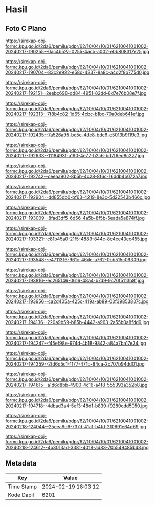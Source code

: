 # Hasil

## Foto C Plano

https://sirekap-obj-formc.kpu.go.id/2da6/pemilu/pdpr/62/10/04/10/01/6210041001002-20240217-190255--0ac4b52a-0255-4acb-a002-e0b808317e25.jpg

https://sirekap-obj-formc.kpu.go.id/2da6/pemilu/pdpr/62/10/04/10/01/6210041001002-20240217-190704--83c2e922-e58d-4337-8a8c-a4d2f8b775d0.jpg

https://sirekap-obj-formc.kpu.go.id/2da6/pemilu/pdpr/62/10/04/10/01/6210041001002-20240217-192151--2eebc698-dd84-4951-82dd-8d7e76b08e7f.jpg

https://sirekap-obj-formc.kpu.go.id/2da6/pemilu/pdpr/62/10/04/10/01/6210041001002-20240217-192313--7f8b4c82-1d65-4cbc-b1bc-70a0deb641ef.jpg

https://sirekap-obj-formc.kpu.go.id/2da6/pemilu/pdpr/62/10/04/10/01/6210041001002-20240217-192435--7a526a95-be5c-4dc8-bdc6-c5013b9f19c3.jpg

https://sirekap-obj-formc.kpu.go.id/2da6/pemilu/pdpr/62/10/04/10/01/6210041001002-20240217-192633--1118493f-a190-4e77-b2c6-bd7f6ed8c227.jpg

https://sirekap-obj-formc.kpu.go.id/2da6/pemilu/pdpr/62/10/04/10/01/6210041001002-20240217-192742--ceeaa902-8b5b-4c28-8f6c-16ddb4b072a7.jpg

https://sirekap-obj-formc.kpu.go.id/2da6/pemilu/pdpr/62/10/04/10/01/6210041001002-20240217-192904--dd855db0-bf63-4219-8e3c-5d22543b466c.jpg

https://sirekap-obj-formc.kpu.go.id/2da6/pemilu/pdpr/62/10/04/10/01/6210041001002-20240217-193009--8fad3df5-6d56-4a5b-8f5b-5eada5e874ff.jpg

https://sirekap-obj-formc.kpu.go.id/2da6/pemilu/pdpr/62/10/04/10/01/6210041001002-20240217-193321--c81b45a0-21f5-4889-844c-8c4ce43ec455.jpg

https://sirekap-obj-formc.kpu.go.id/2da6/pemilu/pdpr/62/10/04/10/01/6210041001002-20240217-193548--e4711316-961c-46de-a762-0bb515c09309.jpg

https://sirekap-obj-formc.kpu.go.id/2da6/pemilu/pdpr/62/10/04/10/01/6210041001002-20240217-193816--ec265146-0616-48a4-b7d9-9c70f5113b8f.jpg

https://sirekap-obj-formc.kpu.go.id/2da6/pemilu/pdpr/62/10/04/10/01/6210041001002-20240217-193956--ca2d405a-425c-419a-ab89-00f39853807c.jpg

https://sirekap-obj-formc.kpu.go.id/2da6/pemilu/pdpr/62/10/04/10/01/6210041001002-20240217-194136--220a9b59-b85b-4442-a963-2a55b0a8fdd9.jpg

https://sirekap-obj-formc.kpu.go.id/2da6/pemilu/pdpr/62/10/04/10/01/6210041001002-20240217-194247--f45ef98e-974d-4b18-9842-a84a7ba17e34.jpg

https://sirekap-obj-formc.kpu.go.id/2da6/pemilu/pdpr/62/10/04/10/01/6210041001002-20240217-194359--2fd6d5c1-1177-471b-84ca-2c707b94dd01.jpg

https://sirekap-obj-formc.kpu.go.id/2da6/pemilu/pdpr/62/10/04/10/01/6210041001002-20240217-194615--a1d6d8bb-4900-4c16-a4f8-555393a352b8.jpg

https://sirekap-obj-formc.kpu.go.id/2da6/pemilu/pdpr/62/10/04/10/01/6210041001002-20240217-194718--4dbad3a4-5ef3-48d1-b839-f9280cdd5050.jpg

https://sirekap-obj-formc.kpu.go.id/2da6/pemilu/pdpr/62/10/04/10/01/6210041001002-20240218-124044--25eea9d6-737d-41a1-b4fd-210691e64d69.jpg

https://sirekap-obj-formc.kpu.go.id/2da6/pemilu/pdpr/62/10/04/10/01/6210041001002-20240218-124612--4b3013ad-3381-4018-ad83-70b549485b43.jpg


## Metadata

| Key        | Value               |
| ---------- | ------------------- |
| Time Stamp | 2024-02-19 18:03:12 |
| Kode Dapil | 6201                |



